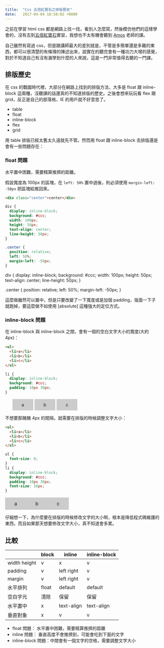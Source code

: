 ```yaml
---
title:  "Css 五倍紅寶石之排版歷史"
date:   2017-04-04 18:58:02 +0800
---
```


之前在學習 html css 都是網路上找一找，看別人怎麼寫，然後模仿他們的這樣學會的，沒有去到[五倍紅寶石](https://5xruby.tw/)實習，我想也不太有機會聽到 [Amos](https://www.facebook.com/banPrint?fref=ts) 老師的課。

自己雖然有寫過 css，但是跟講師最大的差別就是，不管是多簡單還是多難的東西，都可以很清楚的有條理的陳述出來，說實在的聽完會有一種功力大增的感覺，對於不知道自己有沒有漏學到什麼的人來說，這是一門非常值得去聽的一門課。

## 排版歷史

在 css 的戰國時代裡，大部分在網路上找到的排版方法，大多是 float 跟 inline-block 這兩種，沒聽課的話還真的不知道排版的歷史。之後會想來玩玩看 flex 跟 grid，反正是自己的部落格，IE 的用戶就不好意思了。

- table
- float
- inline-block
- flex
- grid

用 table 排版已經太舊太久遠就先不管。然而用 float 跟 inline-block 去排版還是會有一些問題存在：

### float 問題

水平置中困難，需要精算推擠的距離。

假設寬度為 100px 的區塊，在 `left: 50%` 置中過後，則必須使用 `margin-left: -50px` 把區塊給推回來。

```html
<div class="center">center</div>
```

```css
div {
  display: inline-block;
  background: #ccc;
  width: 100px;
  height: 50px;
  text-align: center;
  line-height: 50px;
}

.center {
  position: relative;
  left: 50%;
  margin-left: -50px;
}
```

<div class="float-problem">
  <div class="center"></div>
</div>

div {
  display: inline-block;
  background: #ccc;
  width: 100px;
  height: 50px;
  text-align: center;
  line-height: 50px;
}

.center {
  position: relative;
  left: 50%;
  margin-left: -50px;
}

這麼做雖然可以置中，但是只要改變了一下寬度或是加個 padding，版面一下子就跑掉，要這麼做不如使用 [absolute] 這種強大的定位方式。

### inline-block 問題

在 inline-block 與 inline-block 之間，會有一個的空白文字大小的寬度(大約 4px)：

```html
<ul>
  <li>a</li>
  <li>b</li>
  <li>c</li>
</ul>
```

```css
li {
  display: inline-block;
  background: #ccc;
  padding: 10px 30px;
}
```

<style>
  .inline-block-problem li {
    display: inline-block;
    background: #ccc;
    padding: 10px 30px;
  }
</style>

<div class="inline-block-problem">
  <ul>
    <li>a</li>
    <li>b</li>
    <li>c</li>
  </ul>
</div>

不想要那醜醜 4px 的間隔，就需要在排版的時候調整文字大小：

```html
<ul>
  <li>a</li>
  <li>b</li>
  <li>c</li>
</ul>
```

```css
ul {
  font-size: 0;
}
li {
  display: inline-block;
  background: #ccc;
  padding: 10px 30px;
  font-size: 16px;
}
```

<style>
  .inline-block-solve ul {
    font-size: 0;
  }
  .inline-block-solve li {
    display: inline-block;
    background: #ccc;
    padding: 10px 30px;
    font-size: 16px;
  }
</style>

<div class="inline-block-solve">
  <ul>
    <li>a</li>
    <li>b</li>
    <li>c</li>
  </ul>
</div>

仔細想一下，為什麼要在排版的時候修改文字的大小啊，根本是降低程式碼維護的東西，而且如果那天想要修改文字大小，真不知道會多累。

## 比較

|              | block | inline       | inline-block |
| ------------ | ----- | ------------ | ------------ |
| width height | v     | x            | v            |
| padding      | v     | left right   | v            |
| margin       | v     | left right   | v            |
| 水平排列      | float | default      | default      |
| 空白字元      | 清除   | 保留          | 保留         |
| 水平置中      | x     | text-align   | text-align   |
| 垂直對象      | x     | v            | v            |

- float 問題： 水平置中困難，需要精算推擠的距離
- inline 問題： 垂直高度不會推擠到，可能會吃到下面的文字
- inline-block 問題：中間會有一個文字的空格，需要調整文字大小
